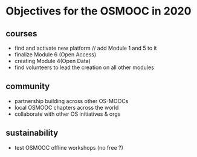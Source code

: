 # Objectives for the OSMOOC in 2020

## courses
- find and activate new platform // add Module 1 and 5 to it
- finalize Module 6 (Open Access)
- creating Module 4(Open Data)
- find volunteers to lead the creation on all other modules

## community
- partnership building across other OS-MOOCs
- local OSMOOC chapters across the world 
- collaborate with other OS initiatives & orgs

## sustainability

- test OSMOOC offline workshops (no free ?)
